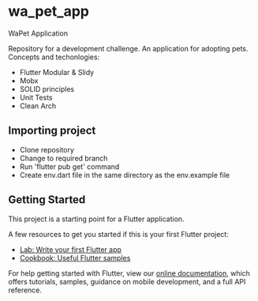# wa_pet_app

WaPet Application

Repository for a development challenge. An application for adopting pets. Concepts and techonlogies:

- Flutter Modular & Slidy
- Mobx
- SOLID principles
- Unit Tests
- Clean Arch

## Importing project

- Clone repository
- Change to required branch
- Run 'flutter pub get' command
- Create env.dart file in the same directory as the env.example file

## Getting Started

This project is a starting point for a Flutter application.

A few resources to get you started if this is your first Flutter project:

- [Lab: Write your first Flutter app](https://flutter.dev/docs/get-started/codelab)
- [Cookbook: Useful Flutter samples](https://flutter.dev/docs/cookbook)

For help getting started with Flutter, view our
[online documentation](https://flutter.dev/docs), which offers tutorials,
samples, guidance on mobile development, and a full API reference.

